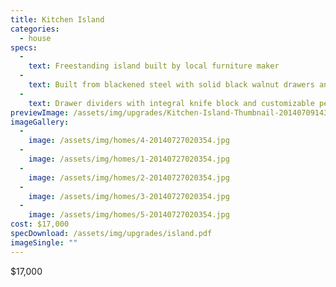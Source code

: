 ```yaml
---
title: Kitchen Island
categories:
  - house
specs:
  - 
    text: Freestanding island built by local furniture maker
  - 
    text: Built from blackened steel with solid black walnut drawers and soapstone countertop
  - 
    text: Drawer dividers with integral knife block and customizable peg system in large drawer
previewImage: /assets/img/upgrades/Kitchen-Island-Thumbnail-20140709143017.jpg
imageGallery:
  - 
    image: /assets/img/homes/4-20140727020354.jpg
  - 
    image: /assets/img/homes/1-20140727020354.jpg
  - 
    image: /assets/img/homes/2-20140727020354.jpg
  - 
    image: /assets/img/homes/3-20140727020354.jpg
  - 
    image: /assets/img/homes/5-20140727020354.jpg
cost: $17,000
specDownload: /assets/img/upgrades/island.pdf
imageSingle: ""
---
```

<p>$17,000</p>